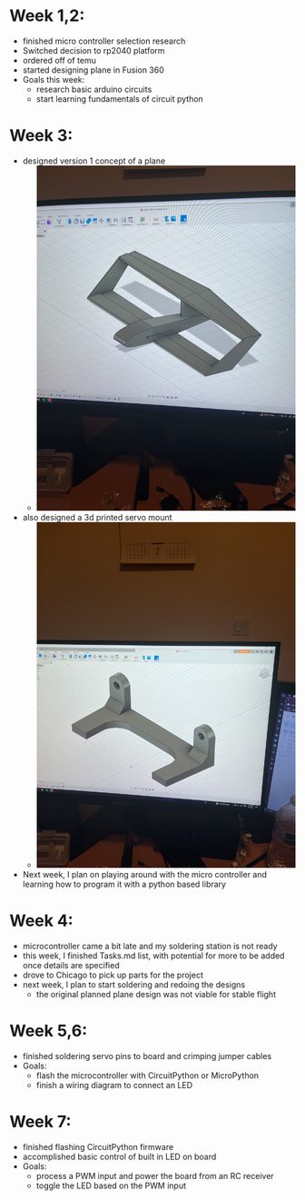 # Week 1,2:
- finished micro controller selection research
- Switched decision to rp2040 platform
- ordered off of temu
- started designing plane in Fusion 360
- Goals this week:
  * research basic arduino circuits
  * start learning fundamentals of circuit python
# Week 3:
- designed version 1 concept of a plane
  * ![plane_concept](images/IMG_1916.jpg)
- also designed a 3d printed servo mount
  * ![servo_mount](images/IMG_1917.jpg)
- Next week, I plan on playing around with the micro controller and learning how to program it with a python based library

# Week 4:
- microcontroller came a bit late and my soldering station is not ready
- this week, I finished Tasks.md list, with potential for more to be added once details are specified
- drove to Chicago to pick up parts for the project
- next week, I plan to start soldering and redoing the designs
  * the original planned plane design was not viable for stable flight
 
 # Week 5,6:
 - finished soldering servo pins to board and crimping jumper cables
 - Goals:
   * flash the microcontroller with CircuitPython or MicroPython
   * finish a wiring diagram to connect an LED

# Week 7:
- finished flashing CircuitPython firmware
- accomplished basic control of built in LED on board
- Goals:
  * process a PWM input and power the board from an RC receiver
  * toggle the LED based on the PWM input
